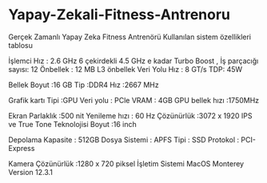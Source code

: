 # Yapay-Zekali-Fitness-Antrenoru
Gerçek Zamanlı Yapay Zeka Fitness Antrenörü
 Kullanılan sistem özellikleri tablosu



İşlemci	Hız : 2.6 GHz 6 çekirdekli 4.5 GHz e kadar Turbo Boost ,
İş parçacığı sayısı: 12
Önbellek : 12 MB L3 önbellek
Veri Yolu Hız : 8 GT/s
TDP: 45W


Bellek	Boyut :16 GB
Tip :DDR4
Hız :2667 MHz

Grafik kartı	Tipi :GPU
Veri yolu : PCle
VRAM : 4GB
GPU bellek hızı :1750MHz




Ekran	Parlaklık :500 nit
Yenileme hızı : 60 Hz
Çözünürlük :3072 x 1920
IPS ve True Tone Teknolojisi
Boyut :16 inch



Depolama	Kapasite : 512GB
Dosya Sistemi : APFS
Tipi : SSD
Protokol : PCI- Express

Kamera	Çözünürlük :1280 x 720 piksel
İşletim Sistemi	MacOS Monterey Version 12.3.1
 
